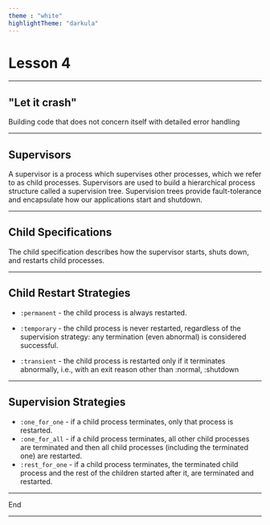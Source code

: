 ```yaml
---
theme : "white"
highlightTheme: "darkula"
---
```


# Lesson 4


---

## "Let it crash"

Building code that does not concern itself with detailed error handling

---

## Supervisors

A supervisor is a process which supervises other processes, which we refer to as child processes. Supervisors are used to build a hierarchical process structure called a supervision tree. Supervision trees provide fault-tolerance and encapsulate how our applications start and shutdown.

---

## Child Specifications

The child specification describes how the supervisor starts, shuts down, and restarts child processes.

---

## Child Restart Strategies

* `:permanent` - the child process is always restarted.

* `:temporary` - the child process is never restarted, regardless of the supervision strategy: any termination (even abnormal) is considered successful.

* `:transient` - the child process is restarted only if it terminates abnormally, i.e., with an exit reason other than :normal, :shutdown

---

##  Supervision Strategies

* `:one_for_one` - if a child process terminates, only that process is restarted.
* `:one_for_all` - if a child process terminates, all other child processes are terminated and then all child processes (including the terminated one) are restarted.
* `:rest_for_one` - if a child process terminates, the terminated child process and the rest of the children started after it, are terminated and restarted.

---

End

---


